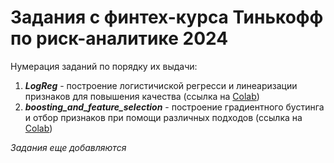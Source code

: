 # Задания с финтех-курса Тинькофф по риск-аналитике 2024

Нумерация заданий по порядку их выдачи:

1) ***LogReg*** - построение логистичиской регресси и линеаризации признаков для повышения качества
   (ссылка на [Colab](https://colab.research.google.com/drive/1BHI_BJbFNaCiVHkLZn7bcGa58HeOaDmN?usp=sharing))
2) ***boosting_and_feature_selection*** - построение градиентного бустинга и отбор признаков при помощи различных подходов
   (ссылка на [Colab](https://colab.research.google.com/drive/1libM5gej7p3eqoRaCvIAncJED48-rihd?usp=sharing))

*Задания еще добавляются*

